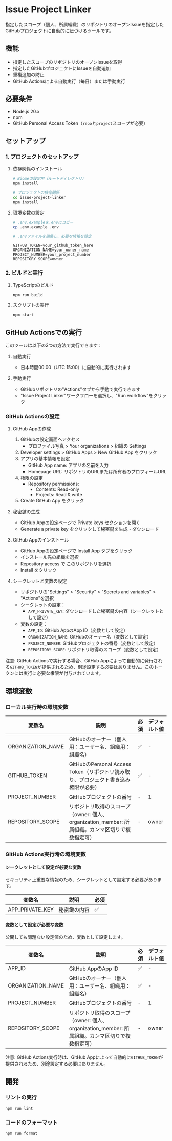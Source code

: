 # Issue Project Linker

指定したスコープ（個人、所属組織）のリポジトリのオープンIssueを指定したGitHubプロジェクトに自動的に紐づけるツールです。

## 機能

- 指定したスコープのリポジトリのオープンIssueを取得
- 指定したGitHubプロジェクトにIssueを自動追加
- 重複追加の防止
- GitHub Actionsによる自動実行（毎日）または手動実行

## 必要条件

- Node.js 20.x
- npm
- GitHub Personal Access Token（`repo`と`project`スコープが必要）

## セットアップ

### 1. プロジェクトのセットアップ

1. 依存関係のインストール
   ```bash
   # Biomeの設定用（ルートディレクトリ）
   npm install

   # プロジェクトの依存関係
   cd issue-project-linker
   npm install
   ```

2. 環境変数の設定
   ```bash
   # .env.exampleを.envにコピー
   cp .env.example .env

   # .envファイルを編集し、必要な情報を設定
   ```
   ```env
   GITHUB_TOKEN=your_github_token_here
   ORGANIZATION_NAME=your_owner_name
   PROJECT_NUMBER=your_project_number
   REPOSITORY_SCOPE=owner
   ```

### 2. ビルドと実行

1. TypeScriptのビルド
   ```bash
   npm run build
   ```

2. スクリプトの実行
   ```bash
   npm start
   ```

## GitHub Actionsでの実行

このツールは以下の2つの方法で実行できます：

1. 自動実行
   - 日本時間00:00（UTC 15:00）に自動的に実行されます

2. 手動実行
   - GitHubリポジトリの"Actions"タブから手動で実行できます
   - "Issue Project Linker"ワークフローを選択し、"Run workflow"をクリック

### GitHub Actionsの設定

1. GitHub Appの作成
   1. GitHubの設定画面へアクセス
      - プロファイル写真 > Your organizations > 組織の Settings
   2. Developer settings > GitHub Apps > New GitHub App をクリック
   3. アプリの基本情報を設定
      - GitHub App name: アプリの名前を入力
      - Homepage URL: リポジトリのURLまたは所有者のプロフィールURL
   4. 権限の設定
      - Repository permissions:
        - Contents: Read-only
        - Projects: Read & write
   5. Create GitHub App をクリック

2. 秘密鍵の生成
   - GitHub Appの設定ページで Private keys セクションを開く
   - Generate a private key をクリックして秘密鍵を生成・ダウンロード

3. GitHub Appのインストール
   - GitHub Appの設定ページで Install App タブをクリック
   - インストール先の組織を選択
   - Repository access で このリポジトリを選択
   - Install をクリック

4. シークレットと変数の設定
   - リポジトリの"Settings" > "Security" > "Secrets and variables" > "Actions"を選択
   - シークレットの設定：
     - `APP_PRIVATE_KEY`: ダウンロードした秘密鍵の内容（シークレットとして設定）
   - 変数の設定：
     - `APP_ID`: GitHub AppのApp ID（変数として設定）
     - `ORGANIZATION_NAME`: GitHubのオーナー名（変数として設定）
     - `PROJECT_NUMBER`: GitHubプロジェクトの番号（変数として設定）
     - `REPOSITORY_SCOPE`: リポジトリ取得のスコープ（変数として設定）

注意: GitHub Actionsで実行する場合、GitHub Appによって自動的に発行される`GITHUB_TOKEN`が提供されるため、別途設定する必要はありません。このトークンには実行に必要な権限が付与されています。

## 環境変数

### ローカル実行時の環境変数

| 変数名            | 説明                                                                                             | 必須 | デフォルト値 |
| ----------------- | ------------------------------------------------------------------------------------------------ | ---- | ------------ |
| ORGANIZATION_NAME | GitHubのオーナー（個人用：ユーザー名、組織用：組織名）                                           | ✅    | -            |
| GITHUB_TOKEN      | GitHubのPersonal Access Token（リポジトリ読み取り、プロジェクト書き込み権限が必要）              | ✅    | -            |
| PROJECT_NUMBER    | GitHubプロジェクトの番号                                                                         | -    | 1            |
| REPOSITORY_SCOPE  | リポジトリ取得のスコープ（owner: 個人、organization_member: 所属組織。カンマ区切りで複数指定可） | -    | owner        |

### GitHub Actions実行時の環境変数

#### シークレットとして設定が必要な変数
セキュリティ上重要な情報のため、シークレットとして設定する必要があります。

| 変数名          | 説明         | 必須 |
| --------------- | ------------ | ---- |
| APP_PRIVATE_KEY | 秘密鍵の内容 | ✅    |

#### 変数として設定が必要な変数
公開しても問題ない設定値のため、変数として設定します。

| 変数名            | 説明                                                                                             | 必須 | デフォルト値 |
| ----------------- | ------------------------------------------------------------------------------------------------ | ---- | ------------ |
| APP_ID            | GitHub AppのApp ID                                                                               | ✅    | -            |
| ORGANIZATION_NAME | GitHubのオーナー（個人用：ユーザー名、組織用：組織名）                                           | ✅    | -            |
| PROJECT_NUMBER    | GitHubプロジェクトの番号                                                                         | -    | 1            |
| REPOSITORY_SCOPE  | リポジトリ取得のスコープ（owner: 個人、organization_member: 所属組織。カンマ区切りで複数指定可） | -    | owner        |

注意: GitHub Actions実行時は、GitHub Appによって自動的に`GITHUB_TOKEN`が提供されるため、別途設定する必要はありません。

## 開発

### リントの実行

```bash
npm run lint
```

### コードのフォーマット

```bash
npm run format
